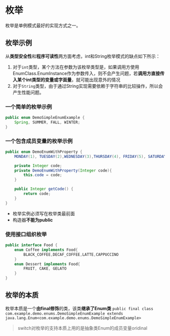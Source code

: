 # 枚举
枚举是单例模式最好的实现方式之一。
## 枚举示例
从**类型安全性**和**程序可读性**两方面考虑，int和String枚举模式的缺点如下所示：

1. 对于`int`类型，某个方法在参数为该枚举类型是，如果调用方使用EnumClass.EnumInstance作为参数传入，则不会产生问题，若**调用方直接传入某个int类型的变量或字面量**，就可能出现意外的情况
2. 对于`String`类型，由于通过String实现需要依赖于字符串的比较操作，所以会产生性能问题。
### 一个简单的枚举示例
```java
public enum DemoSimpleEnumExample {
    Spring, SUMMER, FALL, WINTER;
}
```
### 一个包含成员变量的枚举示例
```java
public enum DemoEnumWithProperty {
    MONDAY(1), TUESDAY(2),WEDNESDAY(3),THURSDAY(4), FRIDAY(5), SATURDAY(6), SUNDAY(7);

    private Integer code;
    private DemoEnumWithProperty(Integer code){
        this.code = code;
    }

    public Integer getCode() {
        return code;
    }
}
```

- 枚举实例必须写在枚举类最前面
- 构造器**不能为public**
### 使用接口组织枚举
```java
public interface Food {  
    enum Coffee implements Food{  
        BLACK_COFFEE,DECAF_COFFEE,LATTE,CAPPUCCINO  
    }  
    enum Dessert implements Food{  
        FRUIT, CAKE, GELATO  
    }  
}
```
## 枚举的本质
枚举本质是一个**由final修饰**的类，该类**继承了Enum类**
`public final class com.example.demo.enums.DemoSimpleEnumExample extends java.lang.Enum<com.example.demo.enums.DemoSimpleEnumExample>`

> switch对枚举的支持本质上用的是抽象类Enum的成员变量oridinal

